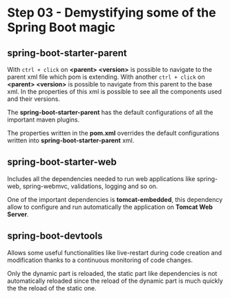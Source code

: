 # Step 03 - Demystifying some of the Spring Boot magic

## spring-boot-starter-parent

With `ctrl + click` on **\<parent\> \<version\>** is possible to navigate to the parent xml file which pom is extending. With another `ctrl + click` on **\<parent\> \<version\>** is possible to navigate from this parent to the base xml. In the properties of this xml is possible to see all the components used and their versions.

The **spring-boot-starter-parent** has the default configurations of all the important maven plugins.

The properties written in the **pom.xml** overrides the default configurations written into **spring-boot-starter-parent** xml.

## spring-boot-starter-web

Includes all the dependencies needed to run web applications like spring-web, spring-webmvc, validations, logging and so on.

One of the important dependencies is **tomcat-embedded**, this dependency allow to configure and run automatically the application on **Tomcat Web Server**.


## spring-boot-devtools

Allows some useful functionalities like live-restart during code creation and modification thanks to a continuous monitoring of code changes.

Only the dynamic part is reloaded, the static part like dependencies is not automatically reloaded since the reload of the dynamic part is much quickly the the reload of the static one.
